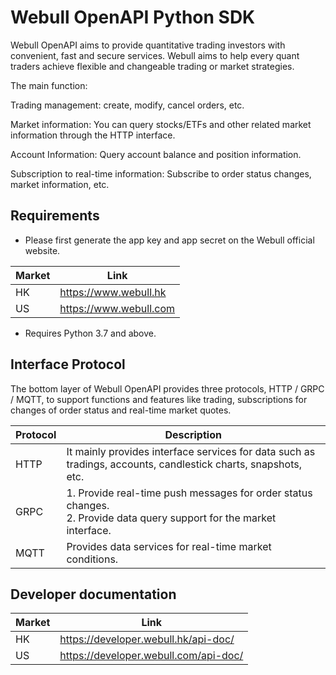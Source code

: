 # Webull OpenAPI Python SDK

Webull OpenAPI aims to provide quantitative trading investors with convenient, fast and secure services. Webull aims to help every quant traders achieve flexible and changeable trading or market strategies.

The main function:

Trading management: create, modify, cancel orders, etc.

Market information: You can query stocks/ETFs and other related market information through the HTTP interface.

Account Information: Query account balance and position information.

Subscription to real-time information: Subscribe to order status changes, market information, etc.

## Requirements

- Please first generate the app key and app secret on the Webull official website.

| Market | Link                   |
|--------|------------------------|
| HK     | https://www.webull.hk  |11111
| US     | https://www.webull.com |

- Requires Python 3.7 and above.

## Interface Protocol

The bottom layer of Webull OpenAPI provides three protocols, HTTP / GRPC / MQTT, to support functions and features like trading, subscriptions for changes of order status and real-time market quotes.

| Protocol    | Description                                       |
|-------|------------------------------------------|
| HTTP  | It mainly provides interface services for data such as tradings, accounts, candlestick charts, snapshots, etc.              |
| GRPC	 | 1. Provide real-time push messages for order status changes.<br/>2. Provide data query support for the market interface. |
| MQTT	 | Provides data services for real-time market conditions.  |

## Developer documentation

| Market | Link                                |
|------|---------------------------------------|
| HK   | https://developer.webull.hk/api-doc/  |
| US	| https://developer.webull.com/api-doc/ |
